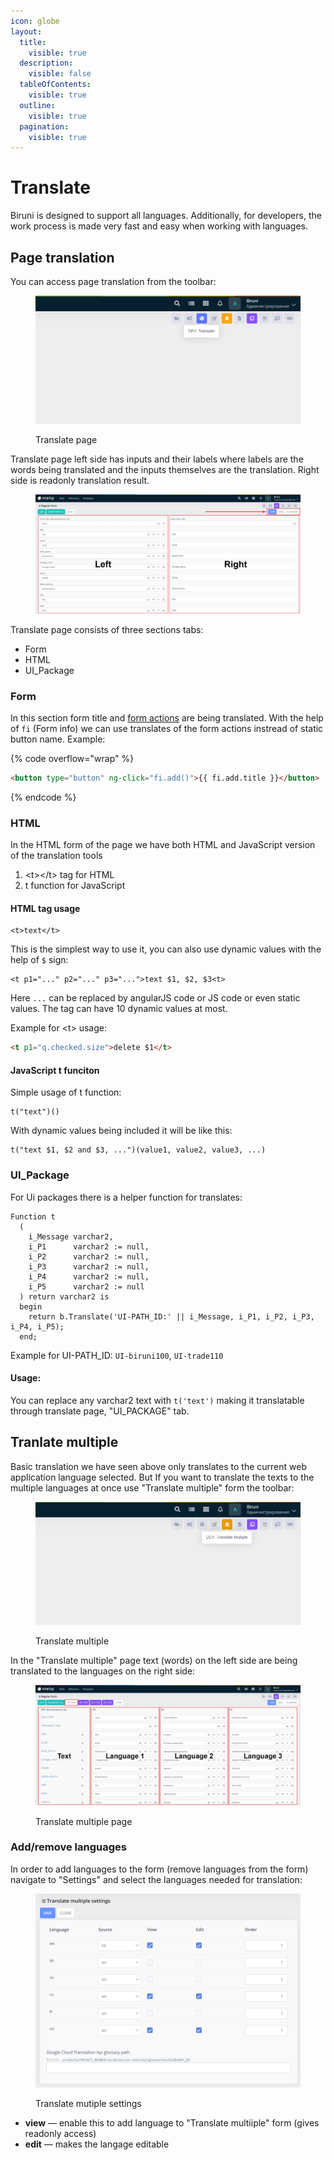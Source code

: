 ```yaml
---
icon: globe
layout:
  title:
    visible: true
  description:
    visible: false
  tableOfContents:
    visible: true
  outline:
    visible: true
  pagination:
    visible: true
---
```


# Translate

Biruni is designed to support all languages. Additionally, for developers, the work process is made very fast and easy when working with languages.

## Page translation

You can access page translation from the toolbar:

<figure><img src="../.gitbook/assets/views/translate-button.png" alt=""><figcaption><p>Translate page</p></figcaption></figure>

Translate page left side has inputs and their labels where labels are the words being translated and the inputs themselves are the translation. Right side is readonly translation result.&#x20;

<figure><img src="../.gitbook/assets/views/translate-page.jpg" alt=""><figcaption></figcaption></figure>

Translate page consists of three sections tabs:

* Form
* HTML
* UI\_Package

### Form

In this section form title and [form actions](forms-view/#form-actions) are being translated. With the help of `fi` (Form info) we can use translates of the form actions instread of static button name. Example:

{% code overflow="wrap" %}
```html
<button type="button" ng-click="fi.add()">{{ fi.add.title }}</button>
```
{% endcode %}

### HTML

In the HTML form of the page we have both HTML and JavaScript version of the translation tools

1. \<t>\</t> tag for HTML
2. t function for JavaScript

#### HTML tag usage

```
<t>text</t>
```

This is the simplest way to use it, you can also use dynamic values with the help of `$` sign:

```
<t p1="..." p2="..." p3="...">text $1, $2, $3<t>
```

Here `...` can be replaced by angularJS code or JS code or even static values. The tag can have 10 dynamic values at most.

Example for \<t> usage:

```html
<t p1="q.checked.size">delete $1</t>
```

#### JavaScript t funciton

Simple usage of t function:

```
t("text")()
```

With dynamic values being included it will be like this:

```
t("text $1, $2 and $3, ...")(value1, value2, value3, ...)
```

### UI\_Package

For Ui packages there is a helper function for translates:

```
Function t
  (
    i_Message varchar2,
    i_P1      varchar2 := null,
    i_P2      varchar2 := null,
    i_P3      varchar2 := null,
    i_P4      varchar2 := null,
    i_P5      varchar2 := null
  ) return varchar2 is
  begin
    return b.Translate('UI-PATH_ID:' || i_Message, i_P1, i_P2, i_P3, i_P4, i_P5);
  end;
```

Example for UI-PATH\_ID: `UI-biruni100`, `UI-trade110`&#x20;

#### Usage:

You can replace any varchar2 text with `t('text')` making it translatable through translate page, "UI\_PACKAGE" tab.

## Tranlate multiple

Basic translation we have seen above only translates to the current web application language selected. But If you want to translate the texts to the multiple languages at once use "Translate multiple" form the toolbar:

<figure><img src="../.gitbook/assets/views/translate-multiple-button.png" alt=""><figcaption><p>Translate multiple</p></figcaption></figure>

In the "Translate multiple" page text (words) on the left side are being translated to the languages on the right side:&#x20;

<figure><img src="../.gitbook/assets/views/translate-multiple-page.jpg" alt=""><figcaption><p>Translate multiple page</p></figcaption></figure>

### Add/remove languages

In order to add languages to the form (remove languages from the form) navigate to "Settings" and select the languages needed for translation:

<figure><img src="../.gitbook/assets/views/translate-multiple-settings.png" alt=""><figcaption><p>Translate mutiple settings</p></figcaption></figure>

* **view** — enable this to add language to "Translate multiiple" form (gives readonly access)
* **edit** — makes the langage editable
